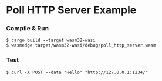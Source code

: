 # Poll HTTP Server Example

### Compile & Run

```
$ cargo build --target wasm32-wasi
$ wasmedge target/wasm32-wasi/debug/poll_http_server.wasm
```

### Test

```
$ curl -X POST --data "Hello" "http://127.0.0.1:1234/"
```

